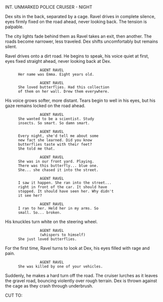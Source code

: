 INT. UNMARKED POLICE CRUISER - NIGHT

Dex sits in the back, separated by a cage. Ravel drives in complete silence, 
eyes firmly fixed on the road ahead, never looking back. The tension is palpable.

The city lights fade behind them as Ravel takes an exit, then another. 
The roads become narrower, less traveled. Dex shifts uncomfortably but 
remains silent.

Ravel drives onto a dirt road. 
He begins to speak, his voice quiet at first, eyes fixed straight ahead, 
never looking back at Dex.

                    AGENT RAVEL
          Her name was Emma. Eight years old.

                    AGENT RAVEL
          She loved butterflies. Had this collection 
          of them on her wall. Drew them everywhere.

His voice grows softer, more distant. Tears begin to well in his eyes, 
but his gaze remains locked on the road ahead.

                    AGENT RAVEL
          She wanted to be a scientist. Study 
          insects. So smart. So damn smart.

                    AGENT RAVEL
          Every night, she'd tell me about some 
          new fact she learned. Did you know 
          butterflies taste with their feet? 
          She told me that.

                    AGENT RAVEL
          She was in our front yard. Playing. 
          There was this butterfly... blue one. 
          She... she chased it into the street.

                    AGENT RAVEL
          I saw it happen. She ran into the street... 
          right in front of the car. It should have 
          stopped. It should have seen her. Why didn't
          it see her?

                    AGENT RAVEL
          I ran to her. Held her in my arms. So 
          small. So... broken.

His knuckles turn white on the steering wheel.

                    AGENT RAVEL
                    (whispers to himself)
          She just loved butterflies.

For the first time, Ravel turns to look at Dex, his eyes filled with rage and pain.

                    AGENT RAVEL
          She was killed by one of your vehicles.

Suddenly, he makes a hard turn off the road. The cruiser lurches as it 
leaves the gravel road, bouncing violently over rough terrain. Dex is thrown 
against the cage as they crash through underbrush.

CUT TO:
